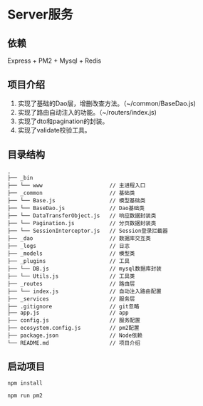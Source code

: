# Server服务

## 依赖

Express + PM2 + Mysql + Redis

## 项目介绍

1. 实现了基础的Dao层，增删改查方法。（~/common/BaseDao.js)
2. 实现了路由自动注入的功能。（~/routers/index.js)
3. 实现了dto和pagination的封装。
4. 实现了validate校验工具。

## 目录结构

```
.
├── _bin
├── └── www                     // 主进程入口
├── _common                     // 基础类
├── └── Base.js                 // 模型基础类
├── └── BaseDao.js              // Dao基础类
├── └── DataTransferObject.js   // 响应数据封装类
├── └── Pagination.js           // 分页数据封装类
├── └── SessionInterceptor.js   // Session登录拦截器
├── _dao                        // 数据库交互类
├── _logs                       // 日志
├── _models                     // 模型类
├── _plugins                    // 工具
├── └── DB.js                   // mysql数据库封装
├── └── Utils.js                // 工具类
├── _routes                     // 路由层
├── └── index.js                // 自动注入路由配置
├── _services                   // 服务层
├── .gitignore                  // git忽略
├── app.js                      // app
├── config.js                   // 服务配置
├── ecosystem.config.js         // pm2配置
├── package.json                // Node依赖
└── README.md                   // 项目介绍
```

## 启动项目
```ssh
npm install

npm run pm2
```
